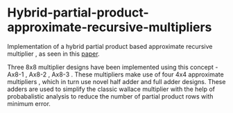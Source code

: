 # Hybrid-partial-product-approximate-recursive-multipliers
Implementation of a hybrid partial product based approximate recursive multiplier , as seen in this <a href="https://www.researchgate.net/publication/343446618_Hybrid_Partial_Product-based_High-Performance_Approximate_Recursive_Multipliers">paper</a>.

Three 8x8 multiplier designs have been implemented using this concept - Ax8-1 , Ax8-2 , Ax8-3 . These multipliers make use of four 4x4 approximate multipliers , which in turn use novel half adder and full adder designs. These adders are used to simplify the classic wallace multiplier with the help of probabalistic analysis to reduce the number of partial product rows with minimum error.
